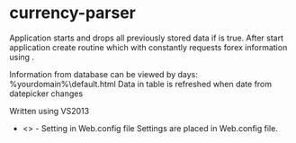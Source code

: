 currency-parser
===============

Application starts and drops all previously stored data if <DropDatabaseOnStart> is true.
After start application create routine which with constantly requests <CurrencyPair> forex information using <IntervalInSeconds>.

Information from database can be viewed by days: %yourdomain%\default.html
Data in table is refreshed when date from datepicker changes


Written using VS2013
* <> - Setting in Web.config file
Settings are placed in Web.config file.
